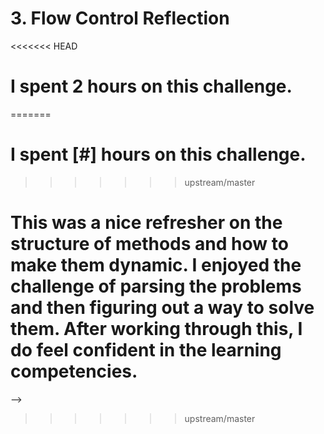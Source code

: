 # 3. Flow Control Reflection

<<<<<<< HEAD
# I spent 2 hours on this challenge.
=======
# I spent [#] hours on this challenge.
>>>>>>> upstream/master

<!-- Write your reflection here. Use the Reflection Guidelines for help framing your reflection.

https://github.com/Devbootcamp/phase-0-handbook/blob/master/coding-references/reflection-guidelines.md
<<<<<<< HEAD
 -->

 This was a nice refresher on the structure of methods and how to make them dynamic. I enjoyed the challenge of parsing the problems and then figuring out a way to solve them. After working through this, I do feel confident in the learning competencies. 
=======
 -->
>>>>>>> upstream/master
